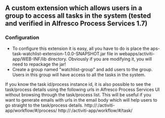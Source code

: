 
## A custom extension which allows users in a group to access all tasks in the system (tested and verified in Alfresco Process Services 1.7)

### Configuration 

* To configure this extension it is easy, all you have to do is place the aps-task-watchlist-extension-1.0.0-SNAPSHOT.jar file in webapps/activiti-app/WEB-INF/lib directory. Obviously if you are modifying it, you will need to repackage the jar!
* Create a group named "watchlist-group" and add users to the group. Users in this group will have access to all the tasks in the system.

If you know the task id/process instance id, it is also possible to see the task/process details using the following urls in Alfresco Process Services UI without browsing through the task/process list. This will be useful if you want to generate emails with urls in the email body which will help users to go straight to the task/process details.
http://<host>:<port>/activiti-app/workflow/#/process/<processInstanceId>
http://<host>:<port>/activiti-app/workflow/#/task/<taskId>



